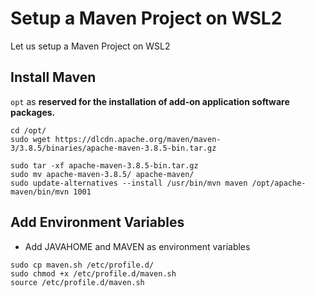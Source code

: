 # Setup a Maven Project on WSL2

Let us setup a Maven Project on WSL2 

## Install Maven 
`opt` as **reserved for the installation of add-on application software packages.**

```
cd /opt/
sudo wget https://dlcdn.apache.org/maven/maven-3/3.8.5/binaries/apache-maven-3.8.5-bin.tar.gz

sudo tar -xf apache-maven-3.8.5-bin.tar.gz
sudo mv apache-maven-3.8.5/ apache-maven/
sudo update-alternatives --install /usr/bin/mvn maven /opt/apache-maven/bin/mvn 1001

```

## Add Environment Variables
- Add JAVAHOME and MAVEN as environment variables

```
sudo cp maven.sh /etc/profile.d/
sudo chmod +x /etc/profile.d/maven.sh
source /etc/profile.d/maven.sh
```